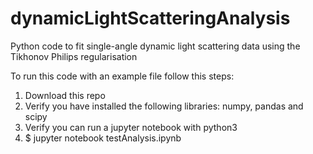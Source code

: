 # dynamicLightScatteringAnalysis
Python code to fit single-angle dynamic light scattering data using the Tikhonov Philips regularisation

To run this code with an example file follow this steps:

1) Download this repo 
2) Verify you have installed the following libraries: numpy, pandas and scipy
3) Verify you can run a jupyter notebook with python3
4) $ jupyter notebook testAnalysis.ipynb
